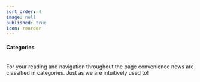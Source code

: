 ```yaml
---
sort_order: 4
image: null
published: true
icon: reorder
---
```


#### **Categories**
<br>
For your reading and navigation throughout the page convenience news are classified in categories. Just as we are intuitively used to!
